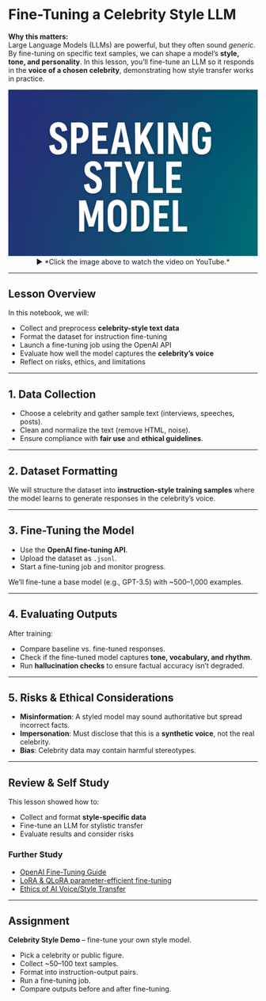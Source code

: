 # Fine-Tuning a Celebrity Style LLM

**Why this matters:**  
Large Language Models (LLMs) are powerful, but they often sound *generic*. By fine-tuning on specific text samples, we can shape a model’s **style, tone, and personality**. In this lesson, you’ll fine-tune an LLM so it responds in the **voice of a chosen celebrity**, demonstrating how style transfer works in practice.

<p align="center">
  <a href="" target="_blank">
    <img src="https://github.com/aiDAPTIV-Phison/aiDAPTIV-Training-Course/blob/7e83cefbe30b7c555b430e54c3092b23b760fd1c/assets/Speaking_Style_Model.png" width="600"/>
  </a>  
  <br>
  ▶️ *Click the image above to watch the video on YouTube.*
</p>

---

## Lesson Overview

In this notebook, we will:  
- Collect and preprocess **celebrity-style text data**  
- Format the dataset for instruction fine-tuning  
- Launch a fine-tuning job using the OpenAI API  
- Evaluate how well the model captures the **celebrity’s voice**  
- Reflect on risks, ethics, and limitations  

---

## 1. Data Collection

- Choose a celebrity and gather sample text (interviews, speeches, posts).  
- Clean and normalize the text (remove HTML, noise).  
- Ensure compliance with **fair use** and **ethical guidelines**.  

---

## 2. Dataset Formatting

We will structure the dataset into **instruction-style training samples** where the model learns to generate responses in the celebrity’s voice.  

---

## 3. Fine-Tuning the Model

- Use the **OpenAI fine-tuning API**.  
- Upload the dataset as `.jsonl`.  
- Start a fine-tuning job and monitor progress.  

We’ll fine-tune a base model (e.g., GPT-3.5) with ~500–1,000 examples.  

---

## 4. Evaluating Outputs

After training:  
- Compare baseline vs. fine-tuned responses.  
- Check if the fine-tuned model captures **tone, vocabulary, and rhythm**.  
- Run **hallucination checks** to ensure factual accuracy isn’t degraded.  

---

## 5. Risks & Ethical Considerations

- **Misinformation**: A styled model may sound authoritative but spread incorrect facts.  
- **Impersonation**: Must disclose that this is a **synthetic voice**, not the real celebrity.  
- **Bias**: Celebrity data may contain harmful stereotypes.  

---

## Review & Self Study

This lesson showed how to:  
- Collect and format **style-specific data**  
- Fine-tune an LLM for stylistic transfer  
- Evaluate results and consider risks  

### Further Study
- [OpenAI Fine-Tuning Guide](https://platform.openai.com/docs/guides/fine-tuning)  
- [LoRA & QLoRA parameter-efficient fine-tuning](https://huggingface.co/docs/peft/index)  
- [Ethics of AI Voice/Style Transfer](https://partnershiponai.org/)  

---

## Assignment

**Celebrity Style Demo** – fine-tune your own style model.  
- Pick a celebrity or public figure.  
- Collect ~50–100 text samples.  
- Format into instruction-output pairs.  
- Run a fine-tuning job.  
- Compare outputs before and after fine-tuning.  
